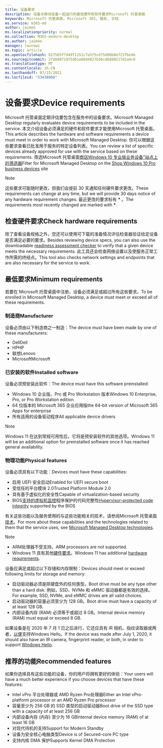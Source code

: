 ```yaml
---
title: 设备要求
description: 设备与移动设备一起运行的最低硬件和软件要求Microsoft 托管桌面
keywords: Microsoft 托管桌面, Microsoft 365, 服务, 文档
ms.service: m365-md
author: jaimeo
ms.localizationpriority: normal
ms.collection: M365-modern-desktop
ms.author: jaimeo
manager: laurawi
ms.topic: article
ms.openlocfilehash: b17585f7449f1151c7a5f5cd75d06b8e723fbe4b
ms.sourcegitcommit: 2fd60871975d61e60d4827b36cd689021fd2a4c8
ms.translationtype: MT
ms.contentlocale: zh-CN
ms.lasthandoff: 07/15/2021
ms.locfileid: "53438008"
---
```

# <a name="device-requirements"></a><span data-ttu-id="98e3e-104">设备要求</span><span class="sxs-lookup"><span data-stu-id="98e3e-104">Device requirements</span></span>

<span data-ttu-id="98e3e-105">Microsoft 托管桌面定期评估要包含在服务中的设备要求。</span><span class="sxs-lookup"><span data-stu-id="98e3e-105">Microsoft Managed Desktop regularly evaluates device requirements to be included in the service.</span></span> <span data-ttu-id="98e3e-106">本文介绍设备必须满足的硬件和软件要求才能使用Microsoft 托管桌面。</span><span class="sxs-lookup"><span data-stu-id="98e3e-106">This article describes the hardware and software requirements a device must meet in order to work with Microsoft Managed Desktop.</span></span> <span data-ttu-id="98e3e-107">你可以根据这些要求查看已批准用于服务的特定设备列表。</span><span class="sxs-lookup"><span data-stu-id="98e3e-107">You can review a list of specific devices already approved for use with the service based on these requirements.</span></span> <span data-ttu-id="98e3e-108">筛选Microsoft 托管桌面[商店Windows 10 专业版业务设备"站点上的筛选器](https://www.microsoft.com/windowsforbusiness/view-all-devices)</span><span class="sxs-lookup"><span data-stu-id="98e3e-108">Filter for Microsoft Managed Desktop on the [Shop Windows 10 Pro business devices](https://www.microsoft.com/windowsforbusiness/view-all-devices) site</span></span>

> [!NOTE]
> <span data-ttu-id="98e3e-109">这些要求可能随时更改，但我们会提前 30 天通知任何硬件要求更改。</span><span class="sxs-lookup"><span data-stu-id="98e3e-109">These requirements can change at any time, but we will provide 30 days notice of any hardware requirement changes.</span></span> <span data-ttu-id="98e3e-110">最近更改的要求标有 **\*** 。</span><span class="sxs-lookup"><span data-stu-id="98e3e-110">The requirements most recently changed are marked with **\***.</span></span> 

## <a name="check-hardware-requirements"></a><span data-ttu-id="98e3e-111">检查硬件要求</span><span class="sxs-lookup"><span data-stu-id="98e3e-111">Check hardware requirements</span></span>

<span data-ttu-id="98e3e-112">除了查看设备规格之外，您还可以使用可下载的准备情况评估检查[](../get-ready/readiness-assessment-downloadable.md)器验证给定设备是否满足必要的要求。</span><span class="sxs-lookup"><span data-stu-id="98e3e-112">Besides reviewing device specs, you can also use the downloadable [readiness assessment checker](../get-ready/readiness-assessment-downloadable.md) to verify that a given device meets the necessary requirements.</span></span> <span data-ttu-id="98e3e-113">此工具还会检查网络设置以及使服务正常工作所需的终结点。</span><span class="sxs-lookup"><span data-stu-id="98e3e-113">This tool also checks network settings and endpoints that are also necessary for the service to work.</span></span>

## <a name="minimum-requirements"></a><span data-ttu-id="98e3e-114">最低要求</span><span class="sxs-lookup"><span data-stu-id="98e3e-114">Minimum requirements</span></span>

<span data-ttu-id="98e3e-115">若要在 Microsoft 托管桌面中注册，设备必须满足或超过所有这些要求。</span><span class="sxs-lookup"><span data-stu-id="98e3e-115">To be enrolled in Microsoft Managed Desktop, a device must meet or exceed all of these requirements.</span></span>

### <a name="manufacturer"></a><span data-ttu-id="98e3e-116">制造商</span><span class="sxs-lookup"><span data-stu-id="98e3e-116">Manufacturer</span></span>

<span data-ttu-id="98e3e-117">设备必须由以下制造商之一制造：</span><span class="sxs-lookup"><span data-stu-id="98e3e-117">The device must have been made by one of these manufacturers:</span></span>

- <span data-ttu-id="98e3e-118">Dell</span><span class="sxs-lookup"><span data-stu-id="98e3e-118">Dell</span></span>
- <span data-ttu-id="98e3e-119">HP</span><span class="sxs-lookup"><span data-stu-id="98e3e-119">HP</span></span>
- <span data-ttu-id="98e3e-120">联想</span><span class="sxs-lookup"><span data-stu-id="98e3e-120">Lenovo</span></span>
- <span data-ttu-id="98e3e-121">Microsoft</span><span class="sxs-lookup"><span data-stu-id="98e3e-121">Microsoft</span></span>


### <a name="installed-software"></a><span data-ttu-id="98e3e-122">已安装的软件</span><span class="sxs-lookup"><span data-stu-id="98e3e-122">Installed software</span></span>

<span data-ttu-id="98e3e-123">设备必须预安装此软件：</span><span class="sxs-lookup"><span data-stu-id="98e3e-123">The device must have this software preinstalled:</span></span>

- <span data-ttu-id="98e3e-124">Windows 10 企业版、Pro 或 Pro Workstation 版本</span><span class="sxs-lookup"><span data-stu-id="98e3e-124">Windows 10 Enterprise, Pro, or Pro Workstation edition</span></span>
- <span data-ttu-id="98e3e-125">64 位版本的 Microsoft 365 企业应用版</span><span class="sxs-lookup"><span data-stu-id="98e3e-125">the 64-bit version of Microsoft 365 Apps for enterprise</span></span> 
- <span data-ttu-id="98e3e-126">所有适用的设备驱动程序</span><span class="sxs-lookup"><span data-stu-id="98e3e-126">All applicable device drivers</span></span>

> [!NOTE]
> <span data-ttu-id="98e3e-127">Windows 11 在达到常规可用性后，它将是预安装软件的其他选项。</span><span class="sxs-lookup"><span data-stu-id="98e3e-127">Windows 11 will be an additional option for preinstalled software once it has reached general availability.</span></span>
>
### <a name="physical-features"></a><span data-ttu-id="98e3e-128">物理功能</span><span class="sxs-lookup"><span data-stu-id="98e3e-128">Physical features</span></span>

<span data-ttu-id="98e3e-129">设备必须具有以下功能：</span><span class="sxs-lookup"><span data-stu-id="98e3e-129">Devices must have these capabilities:</span></span>

- <span data-ttu-id="98e3e-130">启用 UEFI 安全启动</span><span class="sxs-lookup"><span data-stu-id="98e3e-130">Enabled for UEFI secure boot</span></span> 
- <span data-ttu-id="98e3e-131">受信任的平台模块 2.0</span><span class="sxs-lookup"><span data-stu-id="98e3e-131">Trusted Platform Module 2.0</span></span> 
- <span data-ttu-id="98e3e-132">具有基于虚拟化的安全性</span><span class="sxs-lookup"><span data-stu-id="98e3e-132">Capable of virtualization-based security</span></span> 
- <span data-ttu-id="98e3e-133">BIOS[支持的虚拟机监控](/windows-hardware/drivers/bringup/device-guard-and-credential-guard)程序保护的代码完整性</span><span class="sxs-lookup"><span data-stu-id="98e3e-133">[Hypervisor-protected code integrity](/windows-hardware/drivers/bringup/device-guard-and-credential-guard) supported by the BIOS</span></span>

<span data-ttu-id="98e3e-134">有关这些功能以及服务使用的与这些功能相关的技术，请参阅Microsoft 托管桌面[技术](../intro/technologies.md)。</span><span class="sxs-lookup"><span data-stu-id="98e3e-134">For more about these capabilities and the technologies related to them that the service uses, see [Microsoft Managed Desktop technologies](../intro/technologies.md).</span></span>

> [!NOTE]
>- <span data-ttu-id="98e3e-135">ARM处理器不受支持。</span><span class="sxs-lookup"><span data-stu-id="98e3e-135">ARM processors are not supported.</span></span>
>- <span data-ttu-id="98e3e-136">Windows 11 具有其他[硬件要求](/windows/whats-new/windows-11-requirements)。</span><span class="sxs-lookup"><span data-stu-id="98e3e-136">Windows 11 has additional [hardware requirements](/windows/whats-new/windows-11-requirements).</span></span>

<span data-ttu-id="98e3e-137">设备应满足或超过以下存储和内存限制：</span><span class="sxs-lookup"><span data-stu-id="98e3e-137">Devices should meet or exceed following limits for storage and memory:</span></span>

- <span data-ttu-id="98e3e-138">启动驱动器必须是除硬盘外的任何类型。</span><span class="sxs-lookup"><span data-stu-id="98e3e-138">Boot drive must be any type other than a hard disk.</span></span> <span data-ttu-id="98e3e-139">例如，SSD、NVMe 和 eMMC 驱动器都是有效的选择。</span><span class="sxs-lookup"><span data-stu-id="98e3e-139">For example, SSD, NVMe, and eMMC drives are all valid choices.</span></span>
- <span data-ttu-id="98e3e-140">启动驱动器的容量必须至少为 128 GB。</span><span class="sxs-lookup"><span data-stu-id="98e3e-140">Boot drive must have a capacity of at least 128 GB.</span></span>
- <span data-ttu-id="98e3e-141">内部设备内存 (RAM) 必须等于或超过 8 GB。</span><span class="sxs-lookup"><span data-stu-id="98e3e-141">Internal device memory (RAM) must equal or exceed 8 GB.</span></span>

<span data-ttu-id="98e3e-142">如果设备是在 2020 年 7 月 1 日之后进行，它还应具有 IR 相机、指纹读取器或两者，[以便](/windows-hardware/design/device-experiences/windows-hello-enhanced-sign-in-security)支持Windows Hello。</span><span class="sxs-lookup"><span data-stu-id="98e3e-142">If the device was made after July 1, 2020, it should also have an IR camera, fingerprint reader, or both, in order to support [Windows Hello](/windows-hardware/design/device-experiences/windows-hello-enhanced-sign-in-security).</span></span>

## <a name="recommended-features"></a><span data-ttu-id="98e3e-143">推荐的功能</span><span class="sxs-lookup"><span data-stu-id="98e3e-143">Recommended features</span></span>

<span data-ttu-id="98e3e-144">如果你选择具有这些功能的设备，你的用户将拥有更好的体验：</span><span class="sxs-lookup"><span data-stu-id="98e3e-144">Your users will have a much better experience if you choose devices that have these features:</span></span>

- <span data-ttu-id="98e3e-145">Intel vPro 平台处理器或 AMD Ryzen Pro处理器</span><span class="sxs-lookup"><span data-stu-id="98e3e-145">Either an Intel vPro-platform processor or an AMD Ryzen Pro processor</span></span>
- <span data-ttu-id="98e3e-146">容量至少为 256 GB 的 SSD 类型的启动驱动器</span><span class="sxs-lookup"><span data-stu-id="98e3e-146">Boot drive of the SSD type with a capacity of at least 256 GB</span></span>
- <span data-ttu-id="98e3e-147">内部设备内存 (内存) 至少为 16 GB</span><span class="sxs-lookup"><span data-stu-id="98e3e-147">Internal device memory (RAM) of at least 16 GB</span></span>
- <span data-ttu-id="98e3e-148">对现代待机的支持</span><span class="sxs-lookup"><span data-stu-id="98e3e-148">Support for Modern Standby</span></span>
- <span data-ttu-id="98e3e-149">设备为安全核心电脑类型</span><span class="sxs-lookup"><span data-stu-id="98e3e-149">Device is of Secured-core PC type</span></span>
- <span data-ttu-id="98e3e-150">支持内核 DMA 保护</span><span class="sxs-lookup"><span data-stu-id="98e3e-150">Supports Kernel DMA Protection</span></span>

